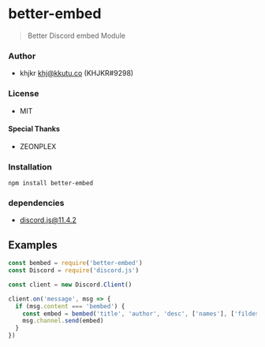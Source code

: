 # better-embed
> Better Discord embed Module

### Author
- khjkr <khj@kkutu.co> (KHJKR#9298)

### License
- MIT

#### Special Thanks
- ZEONPLEX

### Installation
```
npm install better-embed
```

### dependencies
- discord.js@11.4.2

## Examples
```js
const bembed = require('better-embed')
const Discord = require('discord.js')

const client = new Discord.Client()

client.on('message', msg => {
  if (msg.content === 'bembed') {
    const embed = bembed('title', 'author', 'desc', ['names'], ['fildes'], false, '#000')
    msg.channel.send(embed)
  }
})
```
